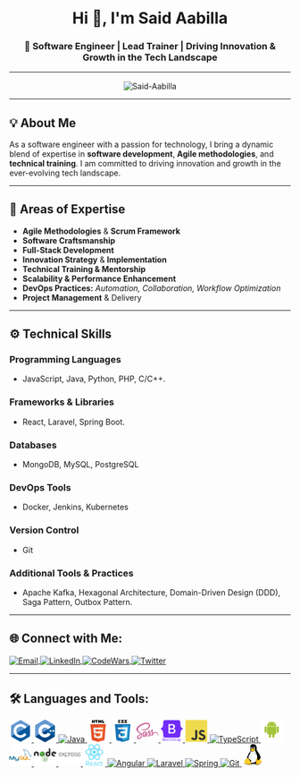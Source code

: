 <h1 align="center">Hi 👋, I'm Said Aabilla</h1>
<h3 align="center">🚀 Software Engineer | Lead Trainer | Driving Innovation & Growth in the Tech Landscape</h3>

---

<p align="center"><img align="center" src="https://github.com/Adam-pw/Adam-pw/blob/main/animation_500_kxa883sd.gif" alt="Said-Aabilla" /></p>

---

## 💡 About Me
As a software engineer with a passion for technology, I bring a dynamic blend of expertise in **software development**, **Agile methodologies**, and **technical training**. I am committed to driving innovation and growth in the ever-evolving tech landscape.

---

## 🌟 Areas of Expertise
- **Agile Methodologies** & **Scrum Framework**   
- **Software Craftsmanship**  
- **Full-Stack Development**  
- **Innovation Strategy** & **Implementation**  
- **Technical Training & Mentorship**    
- **Scalability & Performance Enhancement**  
- **DevOps Practices:**  *Automation, Collaboration, Workflow Optimization*  
- **Project Management** & Delivery  

---

## ⚙️ Technical Skills

### **Programming Languages**
- JavaScript, Java, Python, PHP, C/C++.

### **Frameworks & Libraries**
- React, Laravel, Spring Boot.  

### **Databases**
- MongoDB, MySQL, PostgreSQL  

### **DevOps Tools**
- Docker, Jenkins, Kubernetes  

### **Version Control**
- Git  

### **Additional Tools & Practices**
- Apache Kafka, Hexagonal Architecture, Domain-Driven Design (DDD), Saga Pattern, Outbox Pattern.

---

## 🌐 Connect with Me:
<a href="mailto:said.aabilla@gmail.com" target="blank">
  <img align="center" src="https://logodownload.org/wp-content/uploads/2018/03/gmail-logo-16.png" alt="Email" height="28" width="38" />
</a>
<a href="https://www.linkedin.com/in/said-aabilla/" target="blank">
  <img align="center" src="https://raw.githubusercontent.com/rahuldkjain/github-profile-readme-generator/master/src/images/icons/Social/linked-in-alt.svg" alt="LinkedIn" height="30" width="40" />
</a>
<!-- <a href="https://www.instagram.com/_said_aabilla/" target="blank">
  <img align="center" src="https://raw.githubusercontent.com/rahuldkjain/github-profile-readme-generator/master/src/images/icons/Social/instagram.svg" alt="Instagram" height="30" width="40" />
</a> -->
<a href="https://www.codewars.com/users/Said-Aabilla" target="blank">
  <img align="center" src="https://docs.codewars.com/logo.svg" alt="CodeWars" height="30" width="40" />
</a>
<a href="https://twitter.com/Said88217086" target="blank">
  <img align="center" src="https://raw.githubusercontent.com/rahuldkjain/github-profile-readme-generator/master/src/images/icons/Social/twitter.svg" alt="Twitter" height="30" width="40" />
</a>

---

## 🛠️ Languages and Tools:
<p align="left">
  <a href="https://www.cprogramming.com/" target="_blank">
    <img src="https://raw.githubusercontent.com/devicons/devicon/master/icons/c/c-original.svg" alt="C" width="40" height="40" />
  </a>
  <a href="https://www.w3schools.com/cpp/" target="_blank">
    <img src="https://raw.githubusercontent.com/devicons/devicon/master/icons/cplusplus/cplusplus-original.svg" alt="C++" width="40" height="40" />
  </a>
  <a href="https://www.oracle.com/java/" target="_blank">
    <img src="https://upload.wikimedia.org/wikipedia/fr/thumb/2/2e/Java_Logo.svg/550px-Java_Logo.svg.png" alt="Java" width="40" height="40" />
  </a>
  <a href="https://www.w3.org/html/" target="_blank">
    <img src="https://raw.githubusercontent.com/devicons/devicon/master/icons/html5/html5-original-wordmark.svg" alt="HTML5" width="40" height="40" />
  </a>
  <a href="https://www.w3schools.com/css/" target="_blank">
    <img src="https://raw.githubusercontent.com/devicons/devicon/master/icons/css3/css3-original-wordmark.svg" alt="CSS3" width="40" height="40" />
  </a>
  <a href="https://sass-lang.com" target="_blank">
    <img src="https://raw.githubusercontent.com/devicons/devicon/master/icons/sass/sass-original.svg" alt="SASS" width="40" height="40" />
  </a>
  <a href="https://getbootstrap.com" target="_blank">
    <img src="https://raw.githubusercontent.com/devicons/devicon/master/icons/bootstrap/bootstrap-plain-wordmark.svg" alt="Bootstrap" width="40" height="40" />
  </a>
  <a href="https://www.w3schools.com/js/" target="_blank">
    <img src="https://raw.githubusercontent.com/devicons/devicon/master/icons/javascript/javascript-original.svg" alt="JavaScript" width="40" height="40" />
  </a>
  <a href="https://www.typescriptlang.org/" target="_blank">
    <img src="https://upload.wikimedia.org/wikipedia/commons/thumb/4/4c/Typescript_logo_2020.svg/1200px-Typescript_logo_2020.svg.png" alt="TypeScript" width="40" height="40" />
  </a>
  <a href="https://developer.android.com" target="_blank">
    <img src="https://raw.githubusercontent.com/devicons/devicon/master/icons/android/android-original-wordmark.svg" alt="Android" width="40" height="40" />
  </a>
  <a href="https://www.mysql.com/" target="_blank">
    <img src="https://raw.githubusercontent.com/devicons/devicon/master/icons/mysql/mysql-original-wordmark.svg" alt="MySQL" width="40" height="40" />
  </a>
  <a href="https://nodejs.org" target="_blank">
    <img src="https://raw.githubusercontent.com/devicons/devicon/master/icons/nodejs/nodejs-original-wordmark.svg" alt="Node.js" width="40" height="40" />
  </a>
  <a href="https://expressjs.com" target="_blank">
    <img src="https://raw.githubusercontent.com/devicons/devicon/master/icons/express/express-original-wordmark.svg" alt="Express.js" width="40" height="40" />
  </a>
  <a href="https://reactjs.org/" target="_blank">
    <img src="https://raw.githubusercontent.com/devicons/devicon/master/icons/react/react-original-wordmark.svg" alt="React" width="40" height="40" />
  </a>
  <a href="https://angular.io/" target="_blank">
    <img src="https://upload.wikimedia.org/wikipedia/commons/thumb/c/cf/Angular_full_color_logo.svg/2048px-Angular_full_color_logo.svg.png" alt="Angular" width="40" height="40" />
  </a>
  <a href="https://laravel.com/" target="_blank">
    <img src="https://upload.wikimedia.org/wikipedia/commons/thumb/9/9a/Laravel.svg/1200px-Laravel.svg.png" alt="Laravel" width="40" height="40" />
  </a>
  <a href="https://spring.io/" target="_blank">
    <img src="https://www.vectorlogo.zone/logos/springio/springio-icon.svg" alt="Spring" width="40" height="40" />
  </a>
  <a href="https://git-scm.com/" target="_blank">
    <img src="https://www.vectorlogo.zone/logos/git-scm/git-scm-icon.svg" alt="Git" width="40" height="40" />
  </a>
  <a href="https://www.linux.org/" target="_blank">
    <img src="https://raw.githubusercontent.com/devicons/devicon/master/icons/linux/linux-original.svg" alt="Linux" width="40" height="40" />
  </a>
</p>
